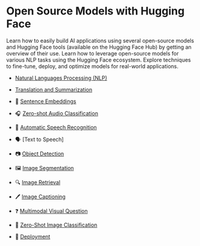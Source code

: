 # Open Source Models with Hugging Face

Learn how to easily build AI applications using several open-source models and Hugging Face tools (available on the Hugging Face Hub) by getting an overview of their use.
Learn how to leverage open-source models for various NLP tasks using the Hugging Face ecosystem. Explore techniques to fine-tune, deploy, and optimize models for real-world applications.

-  [Natural Languages Processing (NLP)](https://github.com/16032022/DeepLearningAI-Hugging-Face-projects/blob/main/Open_Source_Models_with_Hugging_Face/Natural%20Language%20Processing.ipynb)  
  
- [Translation and Summarization](https://github.com/16032022/DeepLearningAI-Hugging-Face-projects/blob/main/Open_Source_Models_with_Hugging_Face/Translation_and_Summarization.ipynb)  
  
- 📝 [Sentence Embeddings](https://github.com/16032022/DeepLearningAI-Hugging-Face-projects/blob/main/Open_Source_Models_with_Hugging_Face/Sentence%20Embeddings.ipynb)  
  
- 🎧 [Zero-shot Audio Classification](https://github.com/16032022/DeepLearningAI-Hugging-Face-projects/blob/main/Open_Source_Models_with_Hugging_Face/Zero%20Shot%20Audio%20Classification.ipynb)  
  
- 🎤 [Automatic Speech Recognition](https://github.com/16032022/DeepLearningAI-Hugging-Face-projects/tree/main/Open_Source_Models_with_Hugging_Face/Automatic_Speech_Recognition)
  
- 🗣️ [Text to Speech]
  
- 📷 [Object Detection](https://github.com/16032022/DeepLearningAI-Hugging-Face-projects/tree/main/Open_Source_Models_with_Hugging_Face/Object_Detection)  
  
- 🖼️ [Image Segmentation](https://github.com/16032022/DeepLearningAI-Hugging-Face-projects/tree/main/Open_Source_Models_with_Hugging_Face/Image_Segmentation)  
  
- 🔍 [Image Retrieval](https://github.com/16032022/DeepLearningAI-Hugging-Face-projects/blob/main/Open_Source_Models_with_Hugging_Face/Image_Retrieval.ipynb)
  
- 🖊️ [Image Captioning](https://github.com/16032022/DeepLearningAI-Hugging-Face-projects/blob/main/Open_Source_Models_with_Hugging_Face/Image%20captioning.ipynb)
  
- ❓ [Multimodal Visual Question](https://github.com/16032022/DeepLearningAI-Hugging-Face-projects/blob/main/Open_Source_Models_with_Hugging_Face/Multimodal%20visual%20question%20answering.ipynb)  
  
- 📸 [Zero-Shot Image Classification](https://github.com/16032022/DeepLearningAI-Hugging-Face-projects/blob/main/Open_Source_Models_with_Hugging_Face/Zero%20shot%20image%20classification.ipynb)
  
- 🚀 [Deployment](https://github.com/16032022/DeepLearningAI-Hugging-Face-projects/tree/main/Open_Source_Models_with_Hugging_Face/Deployment)






